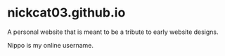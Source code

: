 # nickcat03.github.io
A personal website that is meant to be a tribute to early website designs.

Nippo is my online username.
